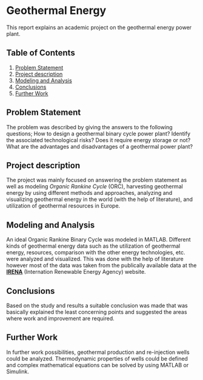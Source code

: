 # Geothermal Energy
This report explains an academic project on the geothermal energy power plant.

## Table of Contents
1. [Problem Statement](#problem-statement)
1. [Project description](#project-description)
1. [Modeling and Analysis](#modeling-analysis)
1. [Conclusions](#conclusions)
1. [Further Work](#further-work)


<a id="problem-statement"></a>
## Problem Statement
The problem was described by giving the answers to the following questions;
How to design a geothermal binary cycle power plant? Identify the associated technological risks? Does it
require energy storage or not? What are the advantages and disadvantages of a geothermal power plant?

<a id="project-description"></a>
## Project description
The project was mainly focused on answering the problem statement as well as modeling *Organic Rankine Cycle* (ORC), harvesting geothermal energy by using different methods and approaches, analyzing and visualizing geothermal energy in the world (with the help of literature), and utilization of geothermal resources in Europe. 


<a id="modeling-analysis"></a>
## Modeling and Analysis
An ideal Organic Rankine Binary Cycle was modeled in MATLAB. Different kinds of geothermal energy data such as the utilization of geothermal energy, resources, comparison with the other energy technologies, etc. were analyzed and visualized. This was done with the help of literature however most of the data was taken from the publically available data at the [**IRENA**](https://www.irena.org/Statistics) (Internation Renewable Energy Agency) website.


<a id="conclusions"></a>
## Conclusions
Based on the study and results a suitable conclusion was made that was basically explained the least concerning points and suggested the areas where work and improvement are required.  

<a id="further-work"></a>
## Further Work
In further work possibilities, geothermal production and re-injection wells could be analyzed. Thermodynamic properties of wells could be defined and complex mathematical equations can be solved by using MATLAB or Simulink.